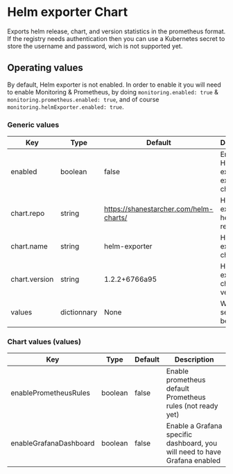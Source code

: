 # Helm exporter Chart

Exports helm release, chart, and version statistics in the prometheus format. If the registry needs authentication then you can use a Kubernetes secret to store the username and password, wich is not supported yet.

## Operating values

By default, Helm exporter is not enabled. In order to enable it you will need to enable Monitoring & Prometheus, by doing `monitoring.enabled: true` & `monitoring.prometheus.enabled: true`, and of course `monitoring.helmExporter.enabled: true`.

### Generic values

| Key | Type | Default | Description |
|-----|------|---------|-------------|
| enabled | boolean | false | Enable Helm exporter exporter chart |
| chart.repo | string | <https://shanestarcher.com/helm-charts/> | Helm exporter helm repository |
| chart.name | string | helm-exporter | Helm exporter chart name |
| chart.version | string | 1.2.2+6766a95 | Helm exporter chart version |
| values | dictionnary | None | Watch section below |

### Chart values (values)

| Key | Type | Default | Description |
|-----|------|---------|-------------|
| enablePrometheusRules | boolean | false | Enable prometheus default Prometheus rules (not ready yet) |
| enableGrafanaDashboard | boolean | false | Enable a Grafana specific dashboard, you will need to have Grafana enabled |
